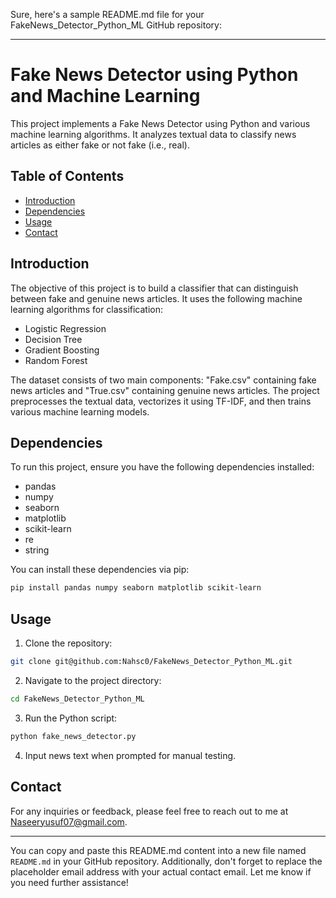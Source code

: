 Sure, here's a sample README.md file for your FakeNews_Detector_Python_ML GitHub repository:

---

# Fake News Detector using Python and Machine Learning

This project implements a Fake News Detector using Python and various machine learning algorithms. It analyzes textual data to classify news articles as either fake or not fake (i.e., real).

## Table of Contents

- [Introduction](#introduction)
- [Dependencies](#dependencies)
- [Usage](#usage)
- [Contact](#contact)

## Introduction

The objective of this project is to build a classifier that can distinguish between fake and genuine news articles. It uses the following machine learning algorithms for classification:

- Logistic Regression
- Decision Tree
- Gradient Boosting
- Random Forest

The dataset consists of two main components: "Fake.csv" containing fake news articles and "True.csv" containing genuine news articles. The project preprocesses the textual data, vectorizes it using TF-IDF, and then trains various machine learning models.

## Dependencies

To run this project, ensure you have the following dependencies installed:

- pandas
- numpy
- seaborn
- matplotlib
- scikit-learn
- re
- string

You can install these dependencies via pip:

```bash
pip install pandas numpy seaborn matplotlib scikit-learn
```

## Usage

1. Clone the repository:

```bash
git clone git@github.com:Nahsc0/FakeNews_Detector_Python_ML.git
```

2. Navigate to the project directory:

```bash
cd FakeNews_Detector_Python_ML
```

3. Run the Python script:

```bash
python fake_news_detector.py
```

4. Input news text when prompted for manual testing.

## Contact

For any inquiries or feedback, please feel free to reach out to me at [Naseeryusuf07@gmail.com](mailto:Naseeryusuf07@gmail.com).

---

You can copy and paste this README.md content into a new file named `README.md` in your GitHub repository. Additionally, don't forget to replace the placeholder email address with your actual contact email. Let me know if you need further assistance!

